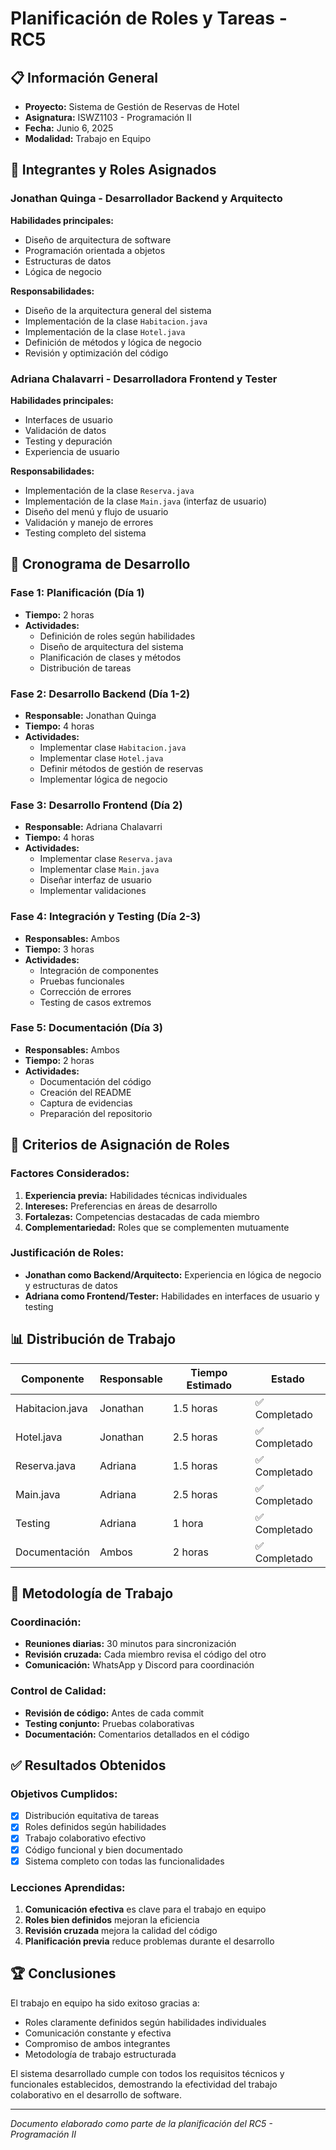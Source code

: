 # Planificación de Roles y Tareas - RC5

## 📋 Información General
- **Proyecto:** Sistema de Gestión de Reservas de Hotel
- **Asignatura:** ISWZ1103 - Programación II
- **Fecha:** Junio 6, 2025
- **Modalidad:** Trabajo en Equipo

## 👥 Integrantes y Roles Asignados

### Jonathan Quinga - Desarrollador Backend y Arquitecto
**Habilidades principales:**
- Diseño de arquitectura de software
- Programación orientada a objetos
- Estructuras de datos
- Lógica de negocio

**Responsabilidades:**
- Diseño de la arquitectura general del sistema
- Implementación de la clase `Habitacion.java`
- Implementación de la clase `Hotel.java`
- Definición de métodos y lógica de negocio
- Revisión y optimización del código

### Adriana Chalavarri - Desarrolladora Frontend y Tester
**Habilidades principales:**
- Interfaces de usuario
- Validación de datos
- Testing y depuración
- Experiencia de usuario

**Responsabilidades:**
- Implementación de la clase `Reserva.java`
- Implementación de la clase `Main.java` (interfaz de usuario)
- Diseño del menú y flujo de usuario
- Validación y manejo de errores
- Testing completo del sistema

## 📅 Cronograma de Desarrollo

### Fase 1: Planificación (Día 1)
- **Tiempo:** 2 horas
- **Actividades:**
  - Definición de roles según habilidades
  - Diseño de arquitectura del sistema
  - Planificación de clases y métodos
  - Distribución de tareas

### Fase 2: Desarrollo Backend (Día 1-2)
- **Responsable:** Jonathan Quinga
- **Tiempo:** 4 horas
- **Actividades:**
  - Implementar clase `Habitacion.java`
  - Implementar clase `Hotel.java`
  - Definir métodos de gestión de reservas
  - Implementar lógica de negocio

### Fase 3: Desarrollo Frontend (Día 2)
- **Responsable:** Adriana Chalavarri
- **Tiempo:** 4 horas
- **Actividades:**
  - Implementar clase `Reserva.java`
  - Implementar clase `Main.java`
  - Diseñar interfaz de usuario
  - Implementar validaciones

### Fase 4: Integración y Testing (Día 2-3)
- **Responsables:** Ambos
- **Tiempo:** 3 horas
- **Actividades:**
  - Integración de componentes
  - Pruebas funcionales
  - Corrección de errores
  - Testing de casos extremos

### Fase 5: Documentación (Día 3)
- **Responsables:** Ambos
- **Tiempo:** 2 horas
- **Actividades:**
  - Documentación del código
  - Creación del README
  - Captura de evidencias
  - Preparación del repositorio

## 🎯 Criterios de Asignación de Roles

### Factores Considerados:
1. **Experiencia previa:** Habilidades técnicas individuales
2. **Intereses:** Preferencias en áreas de desarrollo
3. **Fortalezas:** Competencias destacadas de cada miembro
4. **Complementariedad:** Roles que se complementen mutuamente

### Justificación de Roles:
- **Jonathan como Backend/Arquitecto:** Experiencia en lógica de negocio y estructuras de datos
- **Adriana como Frontend/Tester:** Habilidades en interfaces de usuario y testing

## 📊 Distribución de Trabajo

| Componente | Responsable | Tiempo Estimado | Estado |
|------------|-------------|-----------------|---------|
| Habitacion.java | Jonathan | 1.5 horas | ✅ Completado |
| Hotel.java | Jonathan | 2.5 horas | ✅ Completado |
| Reserva.java | Adriana | 1.5 horas | ✅ Completado |
| Main.java | Adriana | 2.5 horas | ✅ Completado |
| Testing | Adriana | 1 hora | ✅ Completado |
| Documentación | Ambos | 2 horas | ✅ Completado |

## 🔄 Metodología de Trabajo

### Coordinación:
- **Reuniones diarias:** 30 minutos para sincronización
- **Revisión cruzada:** Cada miembro revisa el código del otro
- **Comunicación:** WhatsApp y Discord para coordinación

### Control de Calidad:
- **Revisión de código:** Antes de cada commit
- **Testing conjunto:** Pruebas colaborativas
- **Documentación:** Comentarios detallados en el código

## ✅ Resultados Obtenidos

### Objetivos Cumplidos:
- [x] Distribución equitativa de tareas
- [x] Roles definidos según habilidades
- [x] Trabajo colaborativo efectivo
- [x] Código funcional y bien documentado
- [x] Sistema completo con todas las funcionalidades

### Lecciones Aprendidas:
1. **Comunicación efectiva** es clave para el trabajo en equipo
2. **Roles bien definidos** mejoran la eficiencia
3. **Revisión cruzada** mejora la calidad del código
4. **Planificación previa** reduce problemas durante el desarrollo

## 🏆 Conclusiones

El trabajo en equipo ha sido exitoso gracias a:
- Roles claramente definidos según habilidades individuales
- Comunicación constante y efectiva
- Compromiso de ambos integrantes
- Metodología de trabajo estructurada

El sistema desarrollado cumple con todos los requisitos técnicos y funcionales establecidos, demostrando la efectividad del trabajo colaborativo en el desarrollo de software.

---
*Documento elaborado como parte de la planificación del RC5 - Programación II*
